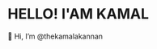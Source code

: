 **<h1>HELLO!  I'AM  KAMAL</h1>**

👋 Hi, I’m @thekamalakannan
<!-- - 👀 I’m interested in ...
- 🌱 I’m currently learning ...
- 💞️ I’m looking to collaborate on ...
- 📫 How to reach me ...
--->
<!---
thekamalakannan/thekamalakannan is a ✨ special ✨ repository because its `README.md` (this file) appears on your GitHub profile.
You can click the Preview link to take a look at your changes.
--->
